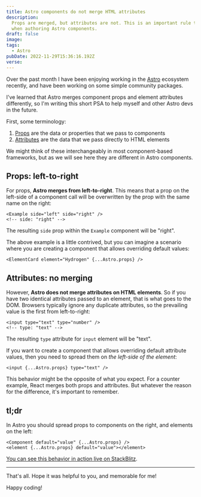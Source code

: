 ```yaml
---
title: Astro components do not merge HTML attributes
description:
  Props are merged, but attributes are not. This is an important rule to know
  when authoring Astro components.
draft: false
image:
tags:
  - Astro
pubDate: 2022-11-29T15:36:16.192Z
verse:
---
```


Over the past month I have been enjoying working in the
[Astro](https://astro.build) ecosystem recently, and have been working on some
simple community packages.

I've learned that Astro merges component props and element attributes
differently, so I'm writing this short PSA to help myself and other Astro devs
in the future.

First, some terminology:

1. [Props](https://docs.astro.build/en/core-concepts/astro-components/#component-props)
   are the data or properties that we pass to components
2. [Attributes](https://developer.mozilla.org/en-US/docs/Web/HTML/Attributes)
   are the data that we pass directly to HTML elements

We might think of these interchangeably in most component-based frameworks, but
as we will see here they are different in Astro components.

## Props: left-to-right

For props, **Astro merges from left-to-right**. This means that a prop on the
left-side of a component call will be overwritten by the prop with the same name
on the right:

```astro
<Example side="left" side="right" />
<!-- side: "right" -->
```

The resulting `side` prop within the `Example` component will be "right".

The above example is a little contrived, but you can imagine a scenario where
you are creating a component that allows overriding default values:

```astro
<ElementCard element="Hydrogen" {...Astro.props} />
```

## Attributes: no merging

However, **Astro does not merge attributes on HTML elements**. So if you have
two identical attributes passed to an element, that is what goes to the DOM.
Browsers typically ignore any duplicate attributes, so the prevailing value is
the first from left-to-right:

```astro
<input type="text" type="number" />
<!-- type: "text" -->
```

The resulting `type` attribute for `input` element will be "text".

If you want to create a component that allows overriding default attribute
values, then you need to spread them on _the left-side of the element_:

```astro
<input {...Astro.props} type="text" />
```

This behavior might be the opposite of what you expect. For a counter example,
React merges both props and attributes. But whatever the reason for the
difference, it's important to remember.

## tl;dr

In Astro you should spread props to components on the right, and elements on the
left:

```astro
<Component default="value" {...Astro.props} />
<element {...Astro.props} default="value"></element>
```

[You can see this behavior in action live on StackBlitz](https://stackblitz.com/edit/withastro-astro-eryebq?file=src/pages/index.astro).

---

That's all. Hope it was helpful to you, and memorable for me!

Happy coding!
